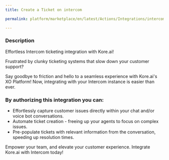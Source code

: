 ```yaml
---
title: Create a Ticket on intercom

permalink: platform/marketplace/en/latest/Actions/Integrations/intercom_createATicket

---
```


### Description

Effortless Intercom ticketing integration with Kore.ai!

Frustrated by clunky ticketing systems that slow down your customer support?

Say goodbye to friction and hello to a seamless experience with Kore.ai's XO Platform! Now, integrating with your Intercom instance is easier than ever.

### By authorizing this integration you can:
- Effortlessly capture customer issues directly within your chat and/or voice bot conversations.
- Automate ticket creation - freeing up your agents to focus on complex issues.
- Pre-populate tickets with relevant information from the conversation, speeding up resolution times.

Empower your team, and elevate your customer experience. Integrate Kore.ai with Intercom today!
